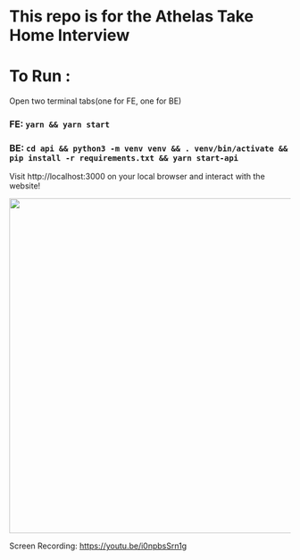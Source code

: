 # This repo is for the Athelas Take Home Interview

# To Run :

Open two terminal tabs(one for FE, one for BE)



### FE: `` yarn && yarn start ``
### BE: ``` cd api && python3 -m venv venv && . venv/bin/activate && pip install -r requirements.txt && yarn start-api ```

Visit http://localhost:3000 on your local browser and interact with the website!

<img src ="/api/static/img/uploads/readme/Screen Shot 2022-04-27 at 10.17.37 AM.png" width= 600/>

Screen Recording: https://youtu.be/i0npbsSrn1g


